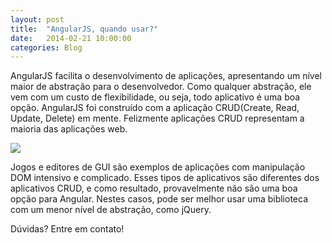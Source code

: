 ```yaml
---
layout: post
title:  "AngularJS, quando usar?"
date:   2014-02-21 10:00:00
categories: Blog
---
```


AngularJS facilita o desenvolvimento de aplicações, apresentando um nível maior de abstração para o desenvolvedor. Como qualquer abstração, ele vem com um custo de flexibilidade, ou seja, todo aplicativo é uma boa opção. AngularJS foi construído com a aplicação CRUD(Create, Read, Update, Delete) em mente. Felizmente aplicações CRUD representam a maioria das aplicações web. 

<img src="/img/posts/angularQuando.png.png" />

Jogos e editores de GUI são exemplos de aplicações com manipulação DOM intensivo e complicado. Esses tipos de aplicativos são diferentes dos aplicativos CRUD, e como resultado, provavelmente não são uma boa opção para Angular. Nestes casos, pode ser melhor usar uma biblioteca com um menor nível de abstração, como jQuery.

Dúvidas? Entre em contato!

